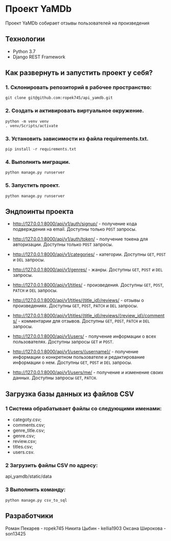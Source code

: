 Проект YaMDb
========================================================
Проект YaMDb собирает отзывы пользователей на произведения
## Технологии
- Python 3.7
- Django REST Framework
## Как развернуть и запустить проект у себя? ##
### 1. Склонировать репозиторий в рабочее пространство: ###
```
git clone git@github.com:ropek745/api_yamdb.git
```
### 2. Создать и активировать виртуальное окружение. ###
```
python -m venv venv
. venv/Scripts/activate
```
### 3. Установить зависимости из файла requirements.txt. ###
```
pip install -r requirements.txt
```
### 4. Выполнить миграции. ###
```
python manage.py runserver
```
### 5. Запустить проект. ###
```
python manage.py runserver
```
## Эндпоинты проекта ##
- http://127.0.0.1:8000/api/v1/auth/signup/ - получение кода подверждения на email. Доступны только `POST` запросы.

- http://127.0.0.1:8000/api/v1/auth/token/ - получение токена для авторизации. Доступны только `POST` запросы.

- http://127.0.0.1:8000/api/v1/categories/ - категории. Доступны `GET`, `POST` и `DEL` запросы.

- http://127.0.0.1:8000/api/v1/genres/ - жанры. Доступны `GET`, `POST` и `DEL` запросы.

- http://127.0.0.1:8000/api/v1/titles/ - произведения. Доступны `GET`, `POST`, `PATCH` и `DEL` запросы.

- http://127.0.0.1:8000/api/v1/titles/{title_id}/reviews/ - отзывы о произведениях. Доступны `GET`, `POST`, `PATCH` и `DEL` запросы.

- http://127.0.0.1:8000/api/v1/titles/{title_id}/reviews/{review_id}/comments/ - комментарии для отзывов. Доступны `GET`, `POST`, `PATCH` и `DEL` запросы.

- http://127.0.0.1:8000/api/v1/users/ - получение информации о всех пользователях. Доступны запросы `GET` и `POST`.

- http://127.0.0.1:8000/api/v1/users/{username}/ - получение информации о конкретном пользователе и редактирование информации о нем. Доступны `GET`, `POST` и `DEL` запросы.

- http://127.0.0.1:8000/api/v1/users/me/ - получение и изменение своих данных. Доступны запросы `GET`, `PATCH`.

## Загрузка базы данных из файлов CSV ##
### 1 Система обрабатывает файлы со следующими именами: ###
  - categoty.csv;
  - comments.csv;
  - genre_title.csv;
  - genre.csv;
  - review.csv;
  - titles.csv;
  - users.csv.
### 2 Загрузить файлы CSV по адресу: ###
  api_yamdb/static/data
### 3 Выполнить команду: ###
  ```
  python manage.py csv_to_sql
  ```

## Разработчики ##
Роман Пекарев - ropek745
Никита Цыбин - kellia1903
Оксана Широкова - son13425
